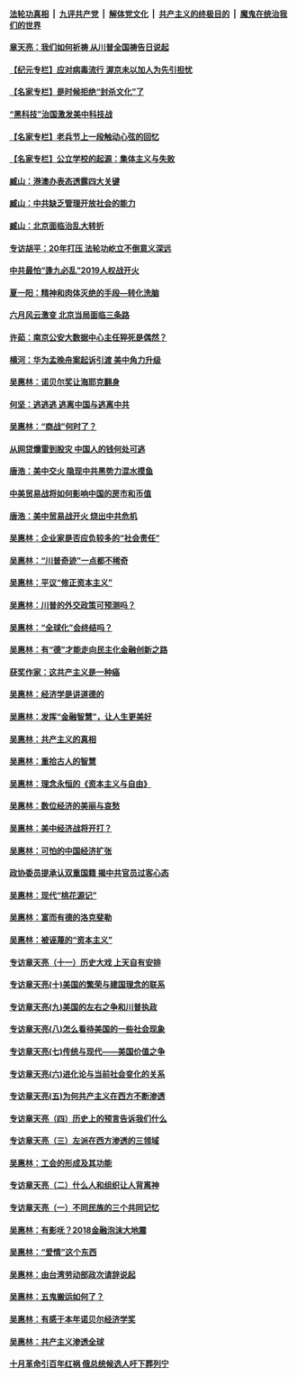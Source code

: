####  [法轮功真相](../../../../basic/blob/master/README.md?t=06220502) &nbsp;|&nbsp; [九评共产党](../../../../9ping.md/blob/master/README.md?t=06220502) &nbsp;|&nbsp; [解体党文化](../../../../jtdwh.md/blob/master/README.md?t=06220502)  &nbsp;|&nbsp; [共产主义的终极目的](../../../../gczydzjmd.md/blob/master/README.md?t=06220502) &nbsp;|&nbsp; [魔鬼在统治我们的世界](../../../../mgztzwmdsj.md/blob/master/README.md?t=06220502) 

#### [章天亮：我们如何祈祷 从川普全国祷告日说起](../pages/nsc423/n11944627.md?t=06220502) 

#### [【纪元专栏】应对病毒流行 渥京未以加人为先引担忧](../pages/nsc423/n11875714.md?t=06220502) 

#### [【名家专栏】是时候拒绝“封杀文化”了](../pages/nsc423/n11814093.md?t=06220502) 

#### [“黑科技”治国激发美中科技战](../pages/nsc423/n11638056.md?t=06220502) 

#### [【名家专栏】老兵节上一段触动心弦的回忆](../pages/nsc423/n11646016.md?t=06220502) 

#### [【名家专栏】公立学校的起源：集体主义与失败](../pages/nsc423/n11601833.md?t=06220502) 

#### [臧山：港澳办表态透露四大关键](../pages/nsc423/n11421628.md?t=06220502) 

#### [臧山：中共缺乏管理开放社会的能力](../pages/nsc423/n11407457.md?t=06220502) 

#### [臧山：北京面临治乱大转折](../pages/nsc423/n11406895.md?t=06220502) 

#### [专访胡平：20年打压 法轮功屹立不倒意义深远](../pages/nsc423/n11398800.md?t=06220502) 

#### [中共最怕“逢九必乱”2019人权战开火](../pages/nsc423/n11385248.md?t=06220502) 

#### [夏一阳：精神和肉体灭绝的手段—转化洗脑](../pages/nsc423/n11368250.md?t=06220502) 

#### [六月风云激变 北京当局面临三条路](../pages/nsc423/n11313668.md?t=06220502) 

#### [许茹：南京公安大数据中心主任猝死是偶然？](../pages/nsc423/n11064744.md?t=06220502) 

#### [横河：华为孟晚舟案起诉引渡 美中角力升级](../pages/nsc423/n11027230.md?t=06220502) 

#### [吴惠林：诺贝尔奖让海耶克翻身](../pages/nsc423/n10890049.md?t=06220502) 

#### [何坚：逃逃逃 逃离中国与逃离中共](../pages/nsc423/n10592891.md?t=06220502) 

#### [吴惠林：“商战”何时了？](../pages/nsc423/n10573558.md?t=06220502) 

#### [从网贷爆雷到股灾 中国人的钱何处可逃](../pages/nsc423/n10572800.md?t=06220502) 

#### [唐浩：美中交火 隐现中共黑势力混水摸鱼](../pages/nsc423/n10544040.md?t=06220502) 

#### [中美贸易战将如何影响中国的房市和币值](../pages/nsc423/n10543697.md?t=06220502) 

#### [唐浩：美中贸易战开火 烧出中共危机](../pages/nsc423/n10540126.md?t=06220502) 

#### [吴惠林：企业家是否应负较多的“社会责任”](../pages/nsc423/n10535022.md?t=06220502) 

#### [吴惠林：“川普奇迹”一点都不稀奇](../pages/nsc423/n10512808.md?t=06220502) 

#### [吴惠林：平议“修正资本主义”](../pages/nsc423/n10495724.md?t=06220502) 

#### [吴惠林：川普的外交政策可预测吗？](../pages/nsc423/n10462387.md?t=06220502) 

#### [吴惠林：“全球化”会终结吗？](../pages/nsc423/n10452838.md?t=06220502) 

#### [吴惠林：有“德”才能走向民主化金融创新之路](../pages/nsc423/n10432292.md?t=06220502) 

#### [获奖作家：这共产主义是一种癌](../pages/nsc423/n10431541.md?t=06220502) 

#### [吴惠林：经济学是讲道德的](../pages/nsc423/n10398014.md?t=06220502) 

#### [吴惠林：发挥“金融智慧”，让人生更美好](../pages/nsc423/n10375019.md?t=06220502) 

#### [吴惠林：共产主义的真相](../pages/nsc423/n10351394.md?t=06220502) 

#### [吴惠林：重拾古人的智慧](../pages/nsc423/n10337691.md?t=06220502) 

#### [吴惠林：理念永恒的《资本主义与自由》](../pages/nsc423/n10316274.md?t=06220502) 

#### [吴惠林：数位经济的美丽与哀愁](../pages/nsc423/n10292946.md?t=06220502) 

#### [吴惠林：美中经济战将开打？](../pages/nsc423/n10258825.md?t=06220502) 

#### [吴惠林：可怕的中国经济扩张](../pages/nsc423/n10219147.md?t=06220502) 

#### [政协委员提承认双重国籍 揭中共官员过客心态](../pages/nsc423/n10208809.md?t=06220502) 

#### [吴惠林：现代“桃花源记”](../pages/nsc423/n10185234.md?t=06220502) 

#### [吴惠林：富而有德的洛克斐勒](../pages/nsc423/n10142264.md?t=06220502) 

#### [吴惠林：被诬蔑的“资本主义”](../pages/nsc423/n10124816.md?t=06220502) 

#### [专访章天亮（十一）历史大戏 上天自有安排](../pages/nsc423/n10094905.md?t=06220502) 

#### [专访章天亮(十)美国的繁荣与建国理念的联系](../pages/nsc423/n10094899.md?t=06220502) 

#### [专访章天亮(九)美国的左右之争和川普执政](../pages/nsc423/n10094889.md?t=06220502) 

#### [专访章天亮(八)怎么看待美国的一些社会现象](../pages/nsc423/n10094857.md?t=06220502) 

#### [专访章天亮(七)传统与现代——美国价值之争](../pages/nsc423/n10093140.md?t=06220502) 

#### [专访章天亮(六)进化论与当前社会变化的关系](../pages/nsc423/n10092036.md?t=06220502) 

#### [专访章天亮(五)为何共产主义在西方不断渗透](../pages/nsc423/n10083620.md?t=06220502) 

#### [专访章天亮（四）历史上的预言告诉我们什么](../pages/nsc423/n10083606.md?t=06220502) 

#### [专访章天亮（三）左派在西方渗透的三领域](../pages/nsc423/n10081115.md?t=06220502) 

#### [吴惠林：工会的形成及其功能](../pages/nsc423/n10080633.md?t=06220502) 

#### [专访章天亮（二）什么人和组织让人背离神](../pages/nsc423/n10076637.md?t=06220502) 

#### [专访章天亮（一）不同民族的三个共同记忆](../pages/nsc423/n10074188.md?t=06220502) 

#### [吴惠林：有影呒？2018金融泡沫大地震](../pages/nsc423/n10040534.md?t=06220502) 

#### [吴惠林：“爱情”这个东西](../pages/nsc423/n10019423.md?t=06220502) 

#### [吴惠林：由台湾劳动部政次请辞说起](../pages/nsc423/n9979679.md?t=06220502) 

#### [吴惠林：五鬼搬运如何了？](../pages/nsc423/n9925338.md?t=06220502) 

#### [吴惠林：有感于本年诺贝尔经济学奖](../pages/nsc423/n9871883.md?t=06220502) 

#### [吴惠林：共产主义渗透全球](../pages/nsc423/n9812748.md?t=06220502) 

#### [十月革命引百年红祸 俄总统候选人吁下葬列宁](../pages/nsc423/n9810182.md?t=06220502) 

